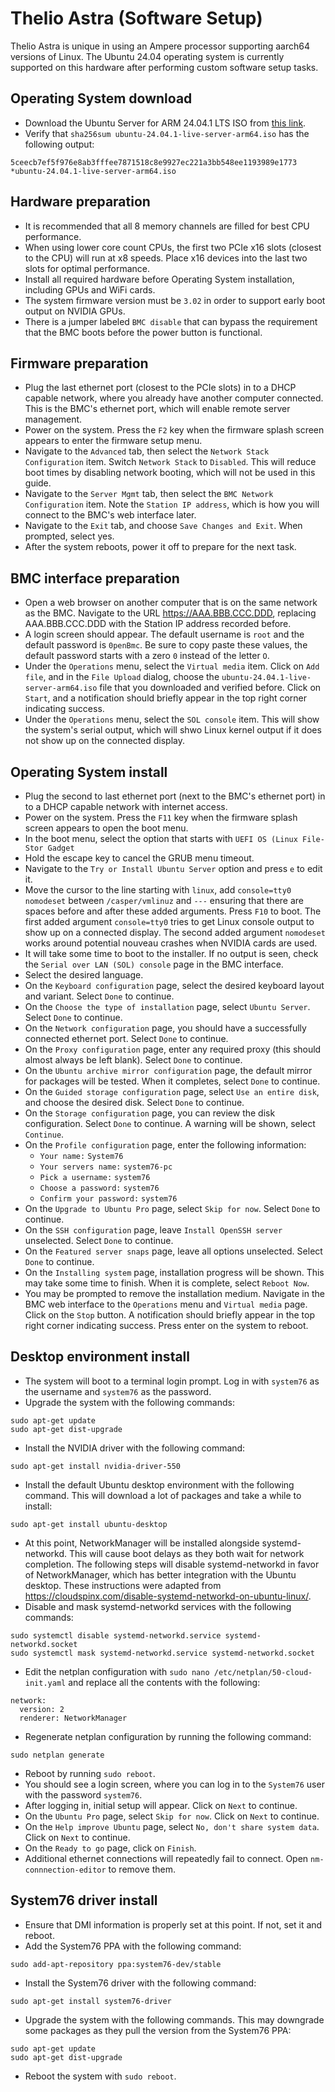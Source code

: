 # Thelio Astra (Software Setup)

Thelio Astra is unique in using an Ampere processor supporting aarch64 versions of Linux. The Ubuntu 24.04 operating system is currently supported on this hardware after performing custom software setup tasks.

## Operating System download

- Download the Ubuntu Server for ARM 24.04.1 LTS ISO from [this link](https://cdimage.ubuntu.com/releases/24.04/release/ubuntu-24.04.1-live-server-arm64.iso).
- Verify that `sha256sum ubuntu-24.04.1-live-server-arm64.iso` has the following output:
```
5ceecb7ef5f976e8ab3fffee7871518c8e9927ec221a3bb548ee1193989e1773 *ubuntu-24.04.1-live-server-arm64.iso
```

## Hardware preparation

- It is recommended that all 8 memory channels are filled for best CPU performance.
- When using lower core count CPUs, the first two PCIe x16 slots (closest to the CPU) will run at x8 speeds. Place x16 devices into the last two slots for optimal performance.
- Install all required hardware before Operating System installation, including GPUs and WiFi cards.
- The system firmware version must be `3.02` in order to support early boot output on NVIDIA GPUs.
- There is a jumper labeled `BMC disable` that can bypass the requirement that the BMC boots before the power button is functional.

## Firmware preparation

- Plug the last ethernet port (closest to the PCIe slots) in to a DHCP capable network, where you already have another computer connected. This is the BMC's ethernet port, which will enable remote server management.
- Power on the system. Press the `F2` key when the firmware splash screen appears to enter the firmware setup menu. 
- Navigate to the `Advanced` tab, then select the `Network Stack Configuration` item. Switch `Network Stack` to `Disabled`. This will reduce boot times by disabling network booting, which will not be used in this guide.
- Navigate to the `Server Mgmt` tab, then select the `BMC Network Configuration` item. Note the `Station IP address`, which is how you will connect to the BMC's web interface later.
- Navigate to the `Exit` tab, and choose `Save Changes and Exit`. When prompted, select yes.
- After the system reboots, power it off to prepare for the next task.

## BMC interface preparation

- Open a web browser on another computer that is on the same network as the BMC. Navigate to the URL https://AAA.BBB.CCC.DDD, replacing AAA.BBB.CCC.DDD with the Station IP address recorded before. 
- A login screen should appear. The default username is `root` and the default password is `0penBmc`. Be sure to copy paste these values, the default password starts with a zero `0` instead of the letter `O`.
- Under the `Operations` menu, select the `Virtual media` item. Click on `Add file`, and in the `File Upload` dialog, choose the `ubuntu-24.04.1-live-server-arm64.iso` file that you downloaded and verified before. Click on `Start`, and a notification should briefly appear in the top right corner indicating success.
- Under the `Operations` menu, select the `SOL console` item. This will show the system's serial output, which will shwo Linux kernel output if it does not show up on the connected display.

## Operating System install

- Plug the second to last ethernet port (next to the BMC's ethernet port) in to a DHCP capable network with internet access.
- Power on the system. Press the `F11` key when the firmware splash screen appears to open the boot menu.
- In the boot menu, select the option that starts with `UEFI OS (Linux File-Stor Gadget`
- Hold the escape key to cancel the GRUB menu timeout.
- Navigate to the `Try or Install Ubuntu Server` option and press `e` to edit it.
- Move the cursor to the line starting with `linux`, add `console=tty0 nomodeset` between `/casper/vmlinuz` and `---` ensuring that there are spaces before and after these added arguments. Press `F10` to boot. The first added argument `console=tty0` tries to get Linux console output to show up on a connected display. The second added argument `nomodeset` works around potential nouveau crashes when NVIDIA cards are used.
- It will take some time to boot to the installer. If no output is seen, check the `Serial over LAN (SOL) console` page in the BMC interface.
- Select the desired language.
- On the `Keyboard configuration` page, select the desired keyboard layout and variant. Select `Done` to continue.
- On the `Choose the type of installation` page, select `Ubuntu Server`. Select `Done` to continue.
- On the `Network configuration` page, you should have a successfully connected ethernet port. Select `Done` to continue.
- On the `Proxy configuration` page, enter any required proxy (this should almost always be left blank). Select `Done` to continue.
- On the `Ubuntu archive mirror configuration` page, the default mirror for packages will be tested. When it completes, select `Done` to continue.
- On the `Guided storage configuration` page, select `Use an entire disk`, and choose the desired disk. Select `Done` to continue.
- On the `Storage configuration` page, you can review the disk configuration. Select `Done` to continue. A warning will be shown, select `Continue`.
- On the `Profile configuration` page, enter the following information:
  - `Your name:` `System76`
  - `Your servers name:` `system76-pc`
  - `Pick a username:` `system76`
  - `Choose a password:` `system76`
  - `Confirm your password:` `system76`
- On the `Upgrade to Ubuntu Pro` page, select `Skip for now`. Select `Done` to continue.
- On the `SSH configuration` page, leave `Install OpenSSH server` unselected. Select `Done` to continue.
- On the `Featured server snaps` page, leave all options unselected. Select `Done` to continue.
- On the `Installing system` page, installation progress will be shown. This may take some time to finish. When it is complete, select `Reboot Now`.
- You may be prompted to remove the installation medium. Navigate in the BMC web interface to the `Operations` menu and `Virtual media` page. Click on the `Stop` button. A notification should briefly appear in the top right corner indicating success. Press enter on the system to reboot.

## Desktop environment install

- The system will boot to a terminal login prompt. Log in with `system76` as the username and `system76` as the password.
- Upgrade the system with the following commands:
```
sudo apt-get update
sudo apt-get dist-upgrade
```
- Install the NVIDIA driver with the following command:
```
sudo apt-get install nvidia-driver-550
```
- Install the default Ubuntu desktop environment with the following command. This will download a lot of packages and take a while to install:
```
sudo apt-get install ubuntu-desktop
```
- At this point, NetworkManager will be installed alongside systemd-networkd. This will cause boot delays as they both wait for network completion. The following steps will disable systemd-networkd in favor of NetworkManager, which has better integration with the Ubuntu desktop. These instructions were adapted from https://cloudspinx.com/disable-systemd-networkd-on-ubuntu-linux/.
- Disable and mask systemd-networkd services with the following commands:
```
sudo systemctl disable systemd-networkd.service systemd-networkd.socket
sudo systemctl mask systemd-networkd.service systemd-networkd.socket
```
- Edit the netplan configuration with `sudo nano /etc/netplan/50-cloud-init.yaml` and replace all the contents with the following:
```
network:
  version: 2
  renderer: NetworkManager
```
- Regenerate netplan configuration by running the following command:
```
sudo netplan generate
```
- Reboot by running `sudo reboot`.
- You should see a login screen, where you can log in to the `System76` user with the password `system76`.
- After logging in, initial setup will appear. Click on `Next` to continue.
- On the `Ubuntu Pro` page, select `Skip for now`. Click on `Next` to continue.
- On the `Help improve Ubuntu` page, select `No, don't share system data`. Click on `Next` to continue.
- On the `Ready to go` page, click on `Finish`.
- Additional ethernet connections will repeatedly fail to connect. Open `nm-connnection-editor` to remove them.


## System76 driver install

- Ensure that DMI information is properly set at this point. If not, set it and reboot.
- Add the System76 PPA with the following command:
```
sudo add-apt-repository ppa:system76-dev/stable
```
- Install the System76 driver with the following command:
```
sudo apt-get install system76-driver
```
- Upgrade the system with the following commands. This may downgrade some packages as they pull the version from the System76 PPA:
```
sudo apt-get update
sudo apt-get dist-upgrade
```
- Reboot the system with `sudo reboot`.
